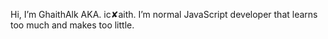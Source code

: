 Hi, I’m GhaithAlk AKA. ic✘aith. I’m normal JavaScript developer that learns too much and makes too little.
